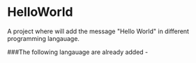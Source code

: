 # HelloWorld

A project where will add the message "Hello World" in different programming langauage.

###The following langauage are already added -